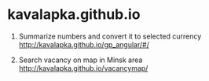 # kavalapka.github.io

1. Summarize numbers and convert it to selected currency 
http://kavalapka.github.io/gp_angular/#/


2. Search vacancy on map in Minsk area 
http://kavalapka.github.io/vacancymap/
